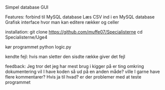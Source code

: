 Simpel database GUI

Features:
  forbind til MySQL database
  Læs CSV ind i en MySQL database
  Grafisk interface hvor man kan editere rækker og celler

installation:
   git clone https://github.com/muffe07/Specialisterne
   cd Specialisterne/Uge4

kør programmet
  python logic.py

kendte fejl:
  hvis man sletter den sisdte række giver det fejl

feedback:
  Jeg tror det jeg har mest brug i kigger på er ting omkring dokumentering
  vil I have koden så ud på en anden måde?
  ville I garne have flere kommentarer? 
    Hvis ja til hvad?
  er der problemer med at teste programmet
